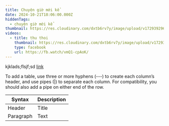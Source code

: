 ```yaml
---
title: Chuyện giờ mới kể
date: 2024-10-21T18:06:00.000Z
hiddenTags:
  - chuyện giờ mới kể
thumbnail: https://res.cloudinary.com/dxtb6rv7y/image/upload/v1729392965/LAM_PHEP_NHA_SINH_HOAT_m1ibf7.jpg
videos:
  - title: thu thoi
    thumbnail: https://res.cloudinary.com/dxtb6rv7y/image/upload/v1729392965/LAM_PHEP_NHA_SINH_HOAT_m1ibf7.jpg
    type: facebook
    url: https://fb.watch/vmQ1-cpAoK/
---
```

kjklads;flsjf;sd
[link](https://www.tonggiaophanhanoi.org/category/tu-lieu/cac-van-kien-tai-lieu-khac)

[](https://www.tonggiaophanhanoi.org/category/tu-lieu/cac-van-kien-tai-lieu-khac)

To add a table, use three or more hyphens (---) to create each column’s header, and use pipes (|) to separate each column. For compatibility, you should also add a pipe on either end of the row.

| Syntax      | Description |
| ----------- | ----------- |
| Header      | Title       |
| Paragraph   | Text        |
